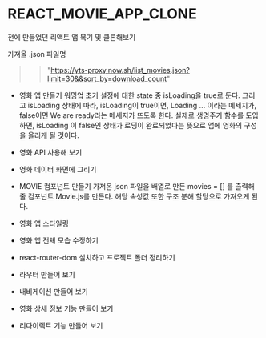 # REACT_MOVIE_APP_CLONE

전에 만들었던 리액트 앱 복기 및 클론해보기

가져올 .json 파일명 
>>  "https://yts-proxy.now.sh/list_movies.json?limit=30&&sort_by=download_count"

- 영화 앱 만들기 워밍업
초기 설정에 대한 state 중 isLoading을 true로 둔다.
그리고 isLoading 상태에 따라, isLoading이 true이면, Loading ... 이라는 메세지가, false이면  We are ready라는 메세지가 뜨도록 한다.
실제로 생명주기 함수를 도입하면, isLoading 이 false인 상태가 로딩이 완료되었다는 뜻으로 앱에 영화의 구성을 올리게 될 것이다.

- 영화 API 사용해 보기
- 영화 데이터 화면에 그리기
- MOVIE 컴포넌트 만들기
가져온 json 파일을 배열로 만든 movies = [] 를 출력해줄 컴포넌트 Movie.js를 만든다.
해당 속성값 또한 구조 분해 할당으로 가져오게 된다.
- 영화 앱 스타일링

- 영화 앱 전체 모습 수정하기

- react-router-dom 설치하고 프로젝트 폴더 정리하기
- 라우터 만들어 보기
- 내비게이션 만들어 보기
- 영화 상세 정보 기능 만들어 보기
- 리다이렉트 기능 만들어 보기